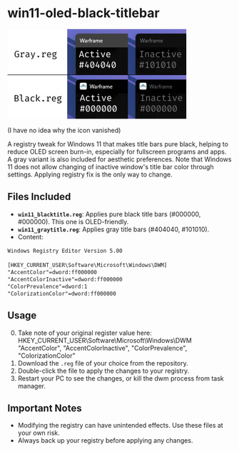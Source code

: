 # win11-oled-black-titlebar

![Comparison](https://github.com/QinnShou/win11-oled-black-titlebar/blob/main/github%20demo%20title.jpg) 

(I have no idea why the icon vanished)

A registry tweak for Windows 11 that makes title bars pure black, helping to reduce OLED screen burn-in, especially for fullscreen programs and apps. A gray variant is also included for aesthetic preferences.
Note that Windows 11 does not allow changing of inactive window's title bar color through settings. Applying registry fix is the only way to change.

## Files Included
- **`win11_blacktitle.reg`**: Applies pure black title bars (#000000, #000000). This one is OLED-friendly.
- **`win11_graytitle.reg`**: Applies gray title bars (#404040, #101010).
- Content:

```reg
Windows Registry Editor Version 5.00

[HKEY_CURRENT_USER\Software\Microsoft\Windows\DWM]
"AccentColor"=dword:ff000000
"AccentColorInactive"=dword:ff000000
"ColorPrevalence"=dword:1
"ColorizationColor"=dword:ff000000
```


## Usage
0. Take note of your original register value here: HKEY_CURRENT_USER\Software\Microsoft\Windows\DWM
   "AccentColor", "AccentColorInactive", "ColorPrevalence", "ColorizationColor"
1. Download the `.reg` file of your choice from the repository.
2. Double-click the file to apply the changes to your registry.
3. Restart your PC to see the changes, or kill the dwm process from task manager.

## Important Notes
- Modifying the registry can have unintended effects. Use these files at your own risk.
- Always back up your registry before applying any changes.
